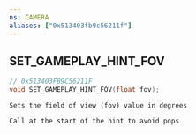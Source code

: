 ```yaml
---
ns: CAMERA
aliases: ["0x513403fb9c56211f"]
---
```

## SET_GAMEPLAY_HINT_FOV

```c
// 0x513403FB9C56211F
void SET_GAMEPLAY_HINT_FOV(float fov);
```

```
Sets the field of view (fov) value in degrees

Call at the start of the hint to avoid pops
```
